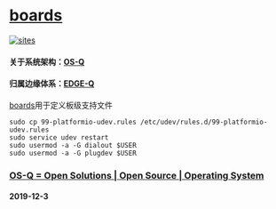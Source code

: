 ﻿# [boards](https://github.com/OS-Q/boards)

[![sites](http://182.61.61.133/link/resources/OSQ.png)](http://www.OS-Q.com)

#### 关于系统架构：[OS-Q](https://github.com/OS-Q)
#### 归属边缘体系：[EDGE-Q](https://github.com/EDGE-Q)

[boards](https://github.com/OS-Q/boards)用于定义板级支持文件

```
sudo cp 99-platformio-udev.rules /etc/udev/rules.d/99-platformio-udev.rules
sudo service udev restart
sudo usermod -a -G dialout $USER
sudo usermod -a -G plugdev $USER
```

### [OS-Q = Open Solutions | Open Source |  Operating System ](http://www.OS-Q.com/boards)
####  2019-12-3
